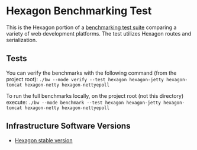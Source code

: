 
# Hexagon Benchmarking Test

This is the Hexagon portion of a [benchmarking test suite](../../../README.md) comparing a variety
of web development platforms. The test utilizes Hexagon routes and serialization.

## Tests

You can verify the benchmarks with the following command (from the project root):
`./bw --mode verify --test hexagon hexagon-jetty hexagon-tomcat hexagon-netty hexagon-nettyepoll`

To run the full benchmarks locally, on the project root (not this directory) execute:
`./bw --mode benchmark --test hexagon hexagon-jetty hexagon-tomcat hexagon-netty hexagon-nettyepoll`

## Infrastructure Software Versions

* [Hexagon stable version](http://hexagonkt.com)
